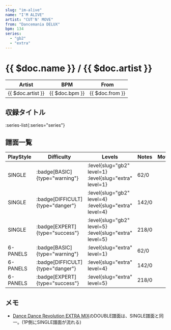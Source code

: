 ```yaml
---
slug: "im-alive"
name: "I'M ALIVE"
artist: "CUT'N' MOVE"
from: "Dancemania DELUX"
bpm: 134
series:
  - "gb2"
  - "extra"
---
```


# {{ $doc.name }} / {{ $doc.artist }}

|Artist|BPM|From|
|------|---|----|
|{{ $doc.artist }}|{{ $doc.bpm }}|{{ $doc.from }}|

## 収録タイトル

:series-list{:series="series"}

## 譜面一覧

|PlayStyle|Difficulty|Levels|Notes|Movie|
|---------|----------|------|-----|-----|
|SINGLE| :badge[BASIC]{type="warning"}|<div class="field is-grouped is-grouped-multiline"> :level{slug="gb2" level=1} :level{slug="extra" level=1}</div>|62/0||
|SINGLE| :badge[DIFFICULT]{type="danger"}|<div class="field is-grouped is-grouped-multiline"> :level{slug="gb2" level=4} :level{slug="extra" level=4}</div>|142/0||
|SINGLE| :badge[EXPERT]{type="success"}|<div class="field is-grouped is-grouped-multiline"> :level{slug="gb2" level=5} :level{slug="extra" level=5}</div>|218/0||
|6-PANELS| :badge[BASIC]{type="warning"}|<div class="field is-grouped is-grouped-multiline"> :level{slug="extra" level=1}</div>|62/0||
|6-PANELS| :badge[DIFFICULT]{type="danger"}|<div class="field is-grouped is-grouped-multiline"> :level{slug="extra" level=4}</div>|142/0||
|6-PANELS| :badge[EXPERT]{type="success"}|<div class="field is-grouped is-grouped-multiline"> :level{slug="extra" level=5}</div>|218/0||

## メモ

- [Dance Dance Revolution EXTRA MIX](/series/extra)のDOUBLE譜面は、SINGLE譜面と同一。(1P側にSINGLE譜面が流れる)
